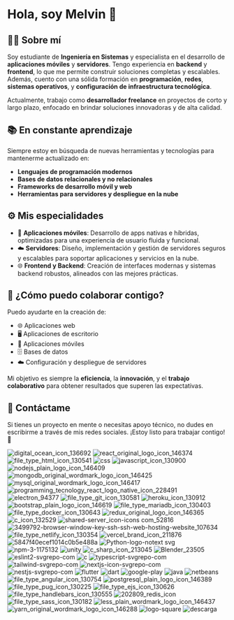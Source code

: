 # Hola, soy Melvin 👋  

## 🧑‍💻 Sobre mí  
Soy estudiante de **Ingeniería en Sistemas** y especialista en el desarrollo de **aplicaciones móviles** y **servidores**. Tengo experiencia en **backend** y **frontend**, lo que me permite construir soluciones completas y escalables. Además, cuento con una sólida formación en **programación**, **redes**, **sistemas operativos**, y **configuración de infraestructura tecnológica**.  

Actualmente, trabajo como **desarrollador freelance** en proyectos de corto y largo plazo, enfocado en brindar soluciones innovadoras y de alta calidad.  

## 📚 En constante aprendizaje  
Siempre estoy en búsqueda de nuevas herramientas y tecnologías para mantenerme actualizado en:  
- **Lenguajes de programación modernos**  
- **Bases de datos relacionales y no relacionales**  
- **Frameworks de desarrollo móvil y web**  
- **Herramientas para servidores y despliegue en la nube**  

## ⚙️ Mis especialidades  
- 📱 **Aplicaciones móviles**: Desarrollo de apps nativas e híbridas, optimizadas para una experiencia de usuario fluida y funcional.  
- ☁️ **Servidores**: Diseño, implementación y gestión de servidores seguros y escalables para soportar aplicaciones y servicios en la nube.  
- 🌐 **Frontend y Backend**: Creación de interfaces modernas y sistemas backend robustos, alineados con las mejores prácticas.  

## 🤝 ¿Cómo puedo colaborar contigo?  
Puedo ayudarte en la creación de:  
- 🌐 Aplicaciones web  
- 🖥️ Aplicaciones de escritorio  
- 📱 Aplicaciones móviles  
- 🗄️ Bases de datos  
- ☁️ Configuración y despliegue de servidores  

Mi objetivo es siempre la **eficiencia**, la **innovación**, y el **trabajo colaborativo** para obtener resultados que superen las expectativas.  

## 📩 Contáctame  
Si tienes un proyecto en mente o necesitas apoyo técnico, no dudes en escribirme a través de mis redes sociales. ¡Estoy listo para trabajar contigo! 🚀

![digital_ocean_icon_136692](https://user-images.githubusercontent.com/76851489/201485827-70afe744-ce1c-420f-9681-58c361be7f76.png)
![react_original_logo_icon_146374](https://user-images.githubusercontent.com/76851489/201485829-0f801af1-b0c5-461b-88a7-3624bbba9ee2.png)
![file_type_html_icon_130541](https://user-images.githubusercontent.com/76851489/201485830-f4eed92e-85ad-4d4e-923c-1fa3b91b7617.png)
![css](https://user-images.githubusercontent.com/76851489/201485831-bb9ca0aa-027f-455b-bdec-e8486d078399.png)
![javascript_icon_130900](https://user-images.githubusercontent.com/76851489/201485834-7d597b4e-4661-4757-bbbd-a64b6e802846.png)
![nodejs_plain_logo_icon_146409](https://user-images.githubusercontent.com/76851489/201485835-b5495a19-1a44-4cc1-bbd3-1fa130d2a731.png)
![mongodb_original_wordmark_logo_icon_146425](https://user-images.githubusercontent.com/76851489/201485836-cf2e32fb-22c7-4a02-be43-8e980685ecb6.png)
![mysql_original_wordmark_logo_icon_146417](https://user-images.githubusercontent.com/76851489/201485837-09907b1b-9f96-451a-9adf-23414621f8fd.png)
![programming_tecnology_react_logo_native_icon_228491](https://user-images.githubusercontent.com/76851489/201485838-2e11add1-7a87-48bf-80c1-cb0e502ea62f.png)
![electron_94377](https://user-images.githubusercontent.com/76851489/201485839-963926e2-c56e-4ffe-a84d-57256dc05949.png)
![file_type_git_icon_130581](https://user-images.githubusercontent.com/76851489/201485840-d31d0d24-edb2-419f-bb52-34f90e38adf1.png)
![heroku_icon_130912](https://user-images.githubusercontent.com/76851489/201485842-d60763d4-8c98-4d5c-8469-5b5d8c33e632.png)
![bootstrap_plain_logo_icon_146619](https://user-images.githubusercontent.com/76851489/201485843-26585101-bb12-4f2e-9b31-1148135d3bf0.png)
![file_type_mariadb_icon_130403](https://user-images.githubusercontent.com/76851489/201485844-ea56af44-6eca-4cb4-b5e4-50db13437a08.png)
![file_type_docker_icon_130643](https://user-images.githubusercontent.com/76851489/201485845-d11b1211-04c2-42ed-a93b-8b009c560e05.png)
![redux_original_logo_icon_146365](https://user-images.githubusercontent.com/76851489/201485847-4c07128f-42ef-40f4-b036-f251db8c744a.png)
![c_icon_132529](https://user-images.githubusercontent.com/76851489/201485848-62203814-1636-48d3-81f8-c303da12923d.png)
![shared-server_icon-icons com_52816](https://user-images.githubusercontent.com/76851489/201485849-e54cacb4-6634-4217-90df-8bef145cc2d9.png)
![3499792-browser-window-key-ssh-ssh-web-hosting-website_107634](https://user-images.githubusercontent.com/76851489/201485850-fe4d89b6-3643-4353-93ec-63e72bafac17.png)
![file_type_netlify_icon_130354](https://user-images.githubusercontent.com/76851489/201485851-c7e7bafc-2b9f-4a9d-9985-dbca012cc44f.png)
![vercel_brand_icon_211876](https://user-images.githubusercontent.com/76851489/201485852-83e2d16b-5dbe-41c5-af95-b722cf95abef.png)
![5847f40ecef1014c0b5e488a](https://user-images.githubusercontent.com/76851489/214942189-64f167ac-6bfa-43fc-ad35-18ebb15dfa52.png)
![Python-logo-notext svg](https://user-images.githubusercontent.com/76851489/224462861-b1740bca-ed29-43bd-a7a1-d95a1259867e.png)
![npm-3-1175132](https://user-images.githubusercontent.com/76851489/225109218-f98c760b-b5f7-4f66-8b36-f2ed37de5148.png)
![unity](https://github.com/Y3KC3/Y3KC3/assets/76851489/373ac4b9-10e9-4172-801b-a57074809e16)
![c_sharp_icon_213045](https://github.com/Y3KC3/Y3KC3/assets/76851489/026de160-2f52-4169-a569-33c618ec676b)
![Blender_23505](https://github.com/Y3KC3/Y3KC3/assets/76851489/3dd4d2bc-6624-4b79-b664-b4d6aab91381)
![eslint2-svgrepo-com](https://github.com/Y3KC3/Y3KC3/assets/76851489/3d7d3fd6-7846-4689-b401-00373b6cfd60)
![c](https://github.com/Y3KC3/Y3KC3/assets/76851489/32c0c581-5e6a-4506-938a-052b25fd1ddc)
![typescript-svgrepo-com](https://github.com/Y3KC3/Y3KC3/assets/76851489/32f1b61f-70b7-41d8-bad7-99da7ac87be2)
![tailwind-svgrepo-com](https://github.com/Y3KC3/Y3KC3/assets/76851489/e919dda3-e109-4ade-8662-c2f0dcba4a69)
![nextjs-icon-svgrepo-com](https://github.com/Y3KC3/Y3KC3/assets/76851489/929c58da-c909-4a04-bd35-b3723cdfd18e)
![nestjs-svgrepo-com](https://github.com/Y3KC3/Y3KC3/assets/76851489/9b437bbc-b2c6-408a-8733-4d634a0e7330)
![flutter](https://github.com/Y3KC3/Y3KC3/assets/76851489/67862487-dfa9-46f0-8b6d-ee53ec6551e6)
![dart](https://github.com/Y3KC3/Y3KC3/assets/76851489/f55759af-55e1-43d1-9d1e-f1207045709e)
![google-play](https://github.com/Y3KC3/Y3KC3/assets/76851489/5090f12d-f21b-4284-bda4-090cded8ccf8)
![java](https://github.com/Y3KC3/Y3KC3/assets/76851489/c63080ee-59de-4865-896e-1c93d0ddd6c6)
![netbeans](https://github.com/Y3KC3/Y3KC3/assets/76851489/1d86f7cd-8024-4252-bf40-675ab4c1ef7a)
![file_type_angular_icon_130754](https://github.com/user-attachments/assets/df5cf3c0-b24f-4ed7-b434-9706e7676d0e)
![postgresql_plain_logo_icon_146389](https://github.com/user-attachments/assets/b91e6d76-00a4-48b9-a526-0840019562c1)
![file_type_pug_icon_130225](https://github.com/user-attachments/assets/085939a1-af4c-4198-980b-d86f2b8d0a57)
![file_type_ejs_icon_130626](https://github.com/user-attachments/assets/38af2c4b-65e6-4fdf-acd5-e4508144fe7f)
![file_type_handlebars_icon_130555](https://github.com/user-attachments/assets/ffc4f956-3669-4003-bbf3-26b2226b7925)
![202809_redis_icon](https://github.com/user-attachments/assets/c5bff170-db25-48d6-a73b-930e6394f74f)
![file_type_sass_icon_130182](https://github.com/user-attachments/assets/846d9283-9bc7-4c0c-be59-432cd9d06cca)
![less_plain_wordmark_logo_icon_146437](https://github.com/user-attachments/assets/249c44e6-47aa-49e8-855a-6acb471d9170)
![yarn_original_wordmark_logo_icon_146288](https://github.com/user-attachments/assets/c58802c6-aec3-45dd-a939-19d459607da6)
![logo-square](https://github.com/user-attachments/assets/dfea35a7-cf2f-4688-acfb-ef9176c60d29)
![descarga](https://github.com/user-attachments/assets/3fc358fe-d49c-400b-8804-e338b4bf6422)
